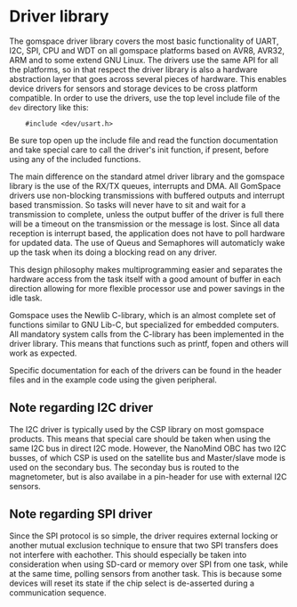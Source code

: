 Driver library
==============

The gomspace driver library covers the most basic functionality of UART, I2C, SPI, CPU and WDT on all gomspace platforms based on AVR8, AVR32, ARM and to some extend GNU Linux. The drivers use the same API for all the platforms, so in that respect the driver library is also a hardware abstraction layer that goes across several pieces of hardware. This enables device drivers for sensors and storage devices to be cross platform compatible. In order to use the drivers, use the top level include file of the `dev` directory like this:

		#include <dev/usart.h>

Be sure top open up the include file and read the function documentation and take special care to call the driver's init function, if present, before using any of the included functions.

The main difference on the standard atmel driver library and the gomspace library is the use of the RX/TX queues, interrupts and DMA. All GomSpace drivers use non-blocking transmissions with buffered outputs and interrupt based transmission. So tasks will never have to sit and wait for a transmission to complete, unless the output buffer of the driver is full there will be a timeout on the transmission or the message is lost. Since all data reception is interrupt based, the application does not have to poll hardware for updated data. The use of Queus and Semaphores will automaticly wake up the task when its doing a blocking read on any driver.

This design philosophy makes multiprogramming easier and separates the hardware access from the task itself with a good amount of buffer in each direction allowing for more flexible processor use and power savings in the idle task.

Gomspace uses the Newlib C-library, which is an almost complete set of functions similar to GNU Lib-C, but specialized for embedded computers. All mandatory system calls from the C-library has been implemented in the driver library. This means that functions such as printf, fopen and others will work as expected.

Specific documentation for each of the drivers can be found in the header files and in the example code using the given peripheral.

Note regarding I2C driver
-------------------------

The I2C driver is typically used by the CSP library on most gomspace products. This means that special care should be taken when using the same I2C bus in direct I2C mode. However, the NanoMind OBC has two I2C busses, of which CSP is used on the satellite bus and Master/slave mode is used on the secondary bus. The seconday bus is routed to the magnetometer, but is also availabe in a pin-header for use with external I2C sensors.

Note regarding SPI driver
-------------------------

Since the SPI protocol is so simple, the driver requires external locking or another mutual exclusion technique to ensure that two SPI transfers does not interfere with eachother. This should especially be taken into consideration when using SD-card or memory over SPI from one task, while at the same time, polling sensors from another task. This is because some devices will reset its state if the chip select is de-asserted during a communication sequence.


